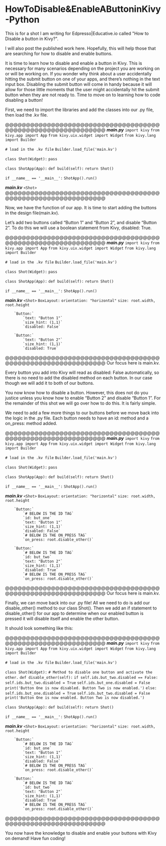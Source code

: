 # HowToDisable&EnableAButtoninKivy-Python
This is for a shot I am writing for Edpresso|Educative.io called "How to Disable a button in Kivy?".

I will also post the published work here. Hopefully, this will help those that are searching for how to disable and enable buttons.

It is time to learn how to disable and enable a button in Kivy. This is necessary for many scenarios depending on the project you are working on or will be working on. If you wonder why think about a user accidentally hitting the submit button on one of your apps, and there’s nothing in the text input box. Disabling the submit button will come in handy because it will allow for those little moments that the user might accidentally hit the submit button when they are not ready to. Time to move on to learning how to code disabling a button!

First, we need to import the libraries and add the classes into our .py file, then load the .kv file.


@@@@@@@@@@@@@@@@@@@@@@@@@@@@@@@@@@@@@@@@@@@@@@@@@@@@@@@@@@@@@
***main.py***
`import kivy`
`from kivy.app import App`
`from kivy.uix.widget import Widget`
`from kivy.lang import Builder`

`# load in the .kv file`
`Builder.load_file('main.kv')`

`class Shot(Widget):`
  `pass`

`class ShotApp(App):`
  `def build(self):`
    `return Shot()`

`if __name__ == '__main__':`
  `ShotApp().run()`

***main.kv***
`<Shot>`
@@@@@@@@@@@@@@@@@@@@@@@@@@@@@@@@@@@@@@@@@@@@@@@@@@@@@@@@@@@@@


Now, we have the function of our app. It is time to start adding the buttons in the design file(main.kv).

Let’s add two buttons called “Button 1” and “Button 2”, and disable “Button 2”. To do this we will use a boolean statement from Kivy, disabled: True.


@@@@@@@@@@@@@@@@@@@@@@@@@@@@@@@@@@@@@@@@@@@@@@@@@@@@@@@@@@@@@
***main.py***
`import kivy`
`from kivy.app import App`
`from kivy.uix.widget import Widget`
`from kivy.lang import Builder`

`# load in the .kv file`
`Builder.load_file('main.kv')`

`class Shot(Widget):`
  `pass`

`class ShotApp(App):`
  `def build(self):`
    `return Shot()`

`if __name__ == '__main__':`
  `ShotApp().run()`

***main.kv***
`<Shot>`
	`BoxLayout:`
		`orientation: "horizontal"`
        `size: root.width, root.height`

        `Button:`
            `text: "Button 1"`
            `size_hint: (1,1)`
            `disabled: False`
            
        `Button:`
            `text: "Button 2"`
            `size_hint: (1,1)`
            `disabled: True`
@@@@@@@@@@@@@@@@@@@@@@@@@@@@@@@@@@@@@@@@@@@@@@@@@@@@@@@@@@@@@
Our focus here is main.kv.


Every button you add into Kivy will read as disabled: False automatically, so there is no need to add the disabled method on each button. In our case though we will add it to both of our buttons.

You now know how to disable a button. However, this does not do you justice unless you know how to enable “Button 2” and disable “Button 1”. For the remainder of this shot we will go over how to do this. It is fairly simple.

We need to add a few more things to our buttons before we move back into the logic in the .py file. Each button needs to have an id: method and a on_press: method added.


@@@@@@@@@@@@@@@@@@@@@@@@@@@@@@@@@@@@@@@@@@@@@@@@@@@@@@@@@@@@@
***main.py***
`import kivy`
`from kivy.app import App`
`from kivy.uix.widget import Widget`
`from kivy.lang import Builder`

`# load in the .kv file`
`Builder.load_file('main.kv')`

`class Shot(Widget):`
  `pass`

`class ShotApp(App):`
  `def build(self):`
    `return Shot()`

`if __name__ == '__main__':`
  `ShotApp().run()`

***main.kv***
`<Shot>`
	`BoxLayout:`
		`orientation: "horizontal"`
        `size: root.width, root.height`

        `Button:`
            `# BELOW IS THE ID TAG`
            `id: but_one`        
            `text: "Button 1"`
            `size_hint: (1,1)`
            `disabled: False`
            `# BELOW IS THE ON_PRESS TAG`
            `on_press: root.disable_other()`            
            
        `Button:`
            `# BELOW IS THE ID TAG`
            `id: but_two`        
            `text: "Button 2"`
            `size_hint: (1,1)`
            `disabled: True`
            `# BELOW IS THE ON_PRESS TAG`
            `on_press: root.disable_other()`            
@@@@@@@@@@@@@@@@@@@@@@@@@@@@@@@@@@@@@@@@@@@@@@@@@@@@@@@@@@@@@
Our focus here is main.kv.


Finally, we can move back into our .py file! All we need to do is add our disable_other() method to our class Shot(). Then we add an if statement to disable_other() for our app to determine when our enabled button is pressed it will disable itself and enable the other button.

It should look something like this:



@@@@@@@@@@@@@@@@@@@@@@@@@@@@@@@@@@@@@@@@@@@@@@@@@@@@@@@@@@@@@
***main.py***
`import kivy`
`from kivy.app import App`
`from kivy.uix.widget import Widget`
`from kivy.lang import Builder`

`# load in the .kv file`
`Builder.load_file('main.kv')`

`class Shot(Widget):`
	`# Method to disable one button and activate the other.`
	`def disable_other(self):`
		`if self.ids.but_two.disabled == False:`
			`self.ids.but_two.disabled = True`
			`self.ids.but_one.disabled = False`
            `print('Button One is now disabled. Button Two is now enabled.')`
		`else:`
			`self.ids.but_one.disabled = True`
			`self.ids.but_two.disabled = False`
            `print('Button One is now enabled. Button Two is now disabled.')`
            
`class ShotApp(App):`
  `def build(self):`
    `return Shot()`

`if __name__ == '__main__':`
  `ShotApp().run()`

***main.kv***
`<Shot>`
	`BoxLayout:`
		`orientation: "horizontal"`
        `size: root.width, root.height`

        `Button:`
            `# BELOW IS THE ID TAG`
            `id: but_one`        
            `text: "Button 1"`
            `size_hint: (1,1)`
            `disabled: False`
            `# BELOW IS THE ON_PRESS TAG`
            `on_press: root.disable_other()`            
            
        `Button:`
            `# BELOW IS THE ID TAG`
            `id: but_two`        
            `text: "Button 2"`
            `size_hint: (1,1)`
            `disabled: True`
            `# BELOW IS THE ON_PRESS TAG`
            `on_press: root.disable_other()`            
@@@@@@@@@@@@@@@@@@@@@@@@@@@@@@@@@@@@@@@@@@@@@@@@@@@@@@@@@@@@@

You now have the knowledge to disable and enable your buttons with Kivy on demand! Have fun coding!
